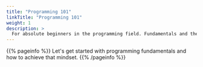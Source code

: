```yaml
---
title: "Programming 101"
linkTitle: "Programming 101"
weight: 1
description: >
  For absolute beginners in the programming field. Fundamentals and the mindset.
---
```


{{% pageinfo %}}
Let's get started with programming fundamentals and how to achieve that mindset. 
{{% /pageinfo %}}

